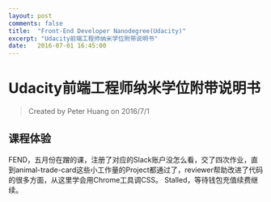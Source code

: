 ```yaml
---
layout: post
comments: false
title:  "Front-End Developer Nanodegree(Udacity)"
excerpt: "Udacity前端工程师纳米学位附带说明书"
date:   2016-07-01 16:45:00
---
```


# Udacity前端工程师纳米学位附带说明书
> Created by Peter Huang on 2016/7/1

## 课程体验
FEND，五月份在蹭的课，注册了对应的Slack账户没怎么看，交了四次作业，直到animal-trade-card这些小工作量的Project都通过了，reviewer帮助改进了代码的很多方面，从这里学会用Chrome工具调CSS。
Stalled，等待钱包充值续费继续。